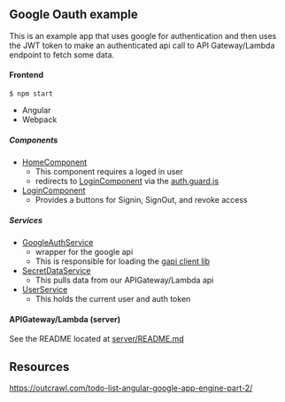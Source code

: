## Google Oauth example
This is an example app that uses google for authentication
and then uses the JWT token to make an authenticated api call
to API Gateway/Lambda endpoint to fetch some data.


#### Frontend

    $ npm start

* Angular
* Webpack

##### Components
* [HomeComponent](./src/app/home.component/)
  - This component requires a loged in user
  - redirects to [LoginComponent](./src/app/login.component/) via the [auth.guard.js](./src/app/auth.guard.js)
* [LoginComponent](./src/app/login.component/)
  - Provides a buttons for Signin, SignOut, and revoke access

##### Services
* [GoogleAuthService](./src/app/services/google.auth.service.js)
  - wrapper for the google api
  - This is responsible for loading the [gapi client lib](https://developers.google.com/api-client-library/javascript/start/start-js)
* [SecretDataService](./src/app/services/google.auth.service.js)
  - This pulls data from our APIGateway/Lambda api
* [UserService](./src/app/services/user.service.js)
  - This holds the current user and auth token

#### APIGateway/Lambda (server)

See the README located at [server/README.md](./server/README.md)

## Resources
https://outcrawl.com/todo-list-angular-google-app-engine-part-2/
